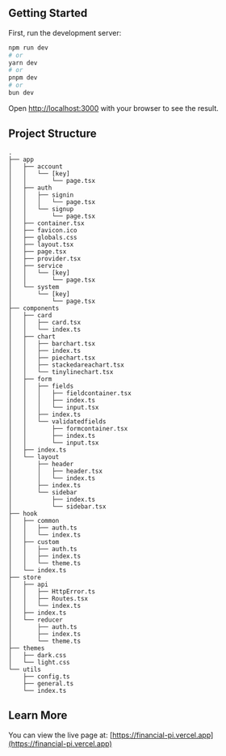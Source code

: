## Getting Started

First, run the development server:

```bash
npm run dev
# or
yarn dev
# or
pnpm dev
# or
bun dev
```

Open [http://localhost:3000](http://localhost:3000) with your browser to see the result.


## Project Structure

```
.
├── app
│   ├── account
│   │   └── [key]
│   │       └── page.tsx
│   ├── auth
│   │   ├── signin
│   │   │   └── page.tsx
│   │   └── signup
│   │       └── page.tsx
│   ├── container.tsx
│   ├── favicon.ico
│   ├── globals.css
│   ├── layout.tsx
│   ├── page.tsx
│   ├── provider.tsx
│   ├── service
│   │   └── [key]
│   │       └── page.tsx
│   └── system
│       └── [key]
│           └── page.tsx
├── components
│   ├── card
│   │   ├── card.tsx
│   │   └── index.ts
│   ├── chart
│   │   ├── barchart.tsx
│   │   ├── index.ts
│   │   ├── piechart.tsx
│   │   ├── stackedareachart.tsx
│   │   └── tinylinechart.tsx
│   ├── form
│   │   ├── fields
│   │   │   ├── fieldcontainer.tsx
│   │   │   ├── index.ts
│   │   │   └── input.tsx
│   │   ├── index.ts
│   │   └── validatedfields
│   │       ├── formcontainer.tsx
│   │       ├── index.ts
│   │       └── input.tsx
│   ├── index.ts
│   └── layout
│       ├── header
│       │   ├── header.tsx
│       │   └── index.ts
│       ├── index.ts
│       └── sidebar
│           ├── index.ts
│           └── sidebar.tsx
├── hook
│   ├── common
│   │   ├── auth.ts
│   │   └── index.ts
│   ├── custom
│   │   ├── auth.ts
│   │   ├── index.ts
│   │   └── theme.ts
│   └── index.ts
├── store
│   ├── api
│   │   ├── HttpError.ts
│   │   ├── Routes.tsx
│   │   └── index.ts
│   ├── index.ts
│   └── reducer
│       ├── auth.ts
│       ├── index.ts
│       └── theme.ts
├── themes
│   ├── dark.css
│   └── light.css
└── utils
    ├── config.ts
    ├── general.ts
    └── index.ts
```


## Learn More

You can view the live page at: [https://financial-pi.vercel.app](https://financial-pi.vercel.app)